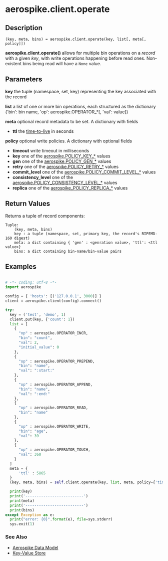 
# aerospike.client.operate

## Description

```
(key, meta, bins) = aerospike.client.operate(key, list[, meta[, policy]])
```

**aerospike.client.operate()** allows for multiple bin operations on
a *record* with a given *key*, with write operations happening before read ones.
Non-existent bins being read will have a `None` value.

## Parameters

**key** the tuple (namespace, set, key) representing the key associated with the record

**list** a list of one or more bin operations, each structured as the dictionary 
{'bin': bin name, 'op': aerospike.OPERATOR\_\*\[, 'val': value\]}

**meta** optional record metadata to be set. A dictionary with fields
- **ttl** the [time-to-live](http://www.aerospike.com/docs/client/c/usage/kvs/write.html#change-record-time-to-live-ttl) in seconds

**policy** optional write policies. A dictionary with optional fields
- **timeout** write timeout in milliseconds
- **key** one of the [aerospike.POLICY_KEY_*](http://www.aerospike.com/apidocs/c/db/d65/group__client__policies.html#gaa9c8a79b2ab9d3812876c3ec5d1d50ec) values
- **gen** one of the [aerospike.POLICY_GEN_*](http://www.aerospike.com/apidocs/c/db/d65/group__client__policies.html#ga38c1a40903e463e5d0af0141e8c64061) values
- **retry** one of the [aerospike.POLICY_RETRY_*](http://www.aerospike.com/apidocs/c/db/d65/group__client__policies.html#gaa9730980a8b0eda8ab936a48009a6718) values
- **commit_level** one of the [aerospike.POLICY_COMMIT_LEVEL_*](http://www.aerospike.com/apidocs/c/db/d65/group__client__policies.html#ga17faf52aeb845998e14ba0f3745e8f23) values
- **consistency_level** one of the [aerospike.POLICY_CONSISTENCY_LEVEL_*](http://www.aerospike.com/apidocs/c/db/d65/group__client__policies.html#ga34dbe8d01c941be845145af643f9b5ab) values
- **replica** one of the [aerospike_POLICY_REPLICA_*](http://www.aerospike.com/apidocs/c/db/d65/group__client__policies.html#gabce1fb468ee9cbfe54b7ab834cec79ab) values

## Return Values
Returns a tuple of record components:

```
Tuple:
    (key, meta, bins)
    key : a tuple (namespace, set, primary key, the record's RIPEMD-160 digest)
    meta: a dict containing { 'gen' : <genration value>, 'ttl': <ttl value>}
    bins: a dict containing bin-name/bin-value pairs
```


## Examples

```python

# -*- coding: utf-8 -*-
import aerospike

config = { 'hosts': [('127.0.0.1', 3000)] }
client = aerospike.client(config).connect()

try:
  key = ('test', 'demo', 1)
  client.put(key, {'count': 1})
  list = [
    {
      "op" : aerospike.OPERATOR_INCR,
      "bin": "count",
      "val": 2,
      "initial_value": 0
    },
    {
      "op" : aerospike.OPERATOR_PREPEND,
      "bin": "name",
      "val": ":start:"
    },
    {
      "op" : aerospike.OPERATOR_APPEND,
      "bin": "name",
      "val": ":end:"
    },
    {
      "op" : aerospike.OPERATOR_READ,
      "bin": "name"
    },
    {
      "op" : aerospike.OPERATOR_WRITE,
      "bin": "age",
      "val": 39
    },
    {
      "op" : aerospike.OPERATOR_TOUCH,
      "val": 360
    }
  ]
  meta = {
	  'ttl' : 5865
  }
  (key, meta, bins) = self.client.operate(key, list, meta, policy={'timeout':500})

  print(key)
  print('--------------------------')
  print(meta)
  print('--------------------------')
  print(bins)
except Exception as e:
  print("error: {0}".format(e), file=sys.stderr)
  sys.exit(1)

```


### See Also

- [Aerospike Data Model](http://www.aerospike.com/docs/architecture/data-model.html)
- [Key-Value Store](http://www.aerospike.com/docs/guide/kvs.html)

